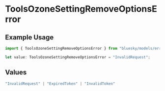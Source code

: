 # ToolsOzoneSettingRemoveOptionsError

## Example Usage

```typescript
import { ToolsOzoneSettingRemoveOptionsError } from "bluesky/models/errors";

let value: ToolsOzoneSettingRemoveOptionsError = "InvalidRequest";
```

## Values

```typescript
"InvalidRequest" | "ExpiredToken" | "InvalidToken"
```